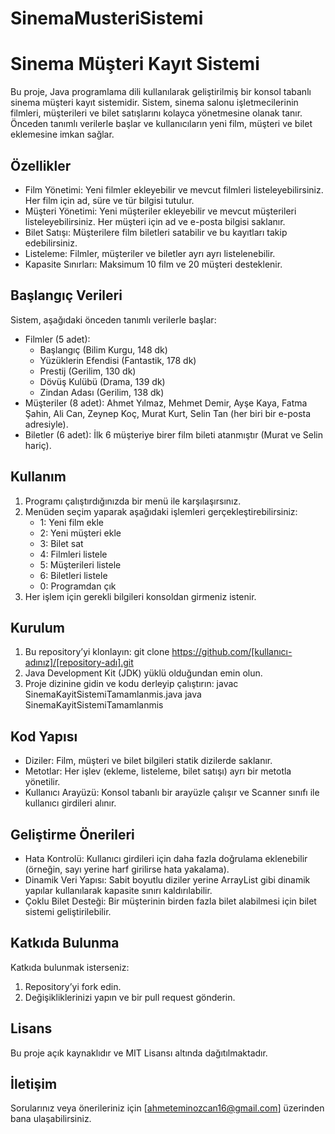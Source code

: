 # SinemaMusteriSistemi

# Sinema Müşteri Kayıt Sistemi

Bu proje, Java programlama dili kullanılarak geliştirilmiş bir konsol tabanlı sinema müşteri kayıt sistemidir. Sistem, sinema salonu işletmecilerinin filmleri, müşterileri ve bilet satışlarını kolayca yönetmesine olanak tanır. Önceden tanımlı verilerle başlar ve kullanıcıların yeni film, müşteri ve bilet eklemesine imkan sağlar.

## Özellikler
- Film Yönetimi: Yeni filmler ekleyebilir ve mevcut filmleri listeleyebilirsiniz. Her film için ad, süre ve tür bilgisi tutulur.
- Müşteri Yönetimi: Yeni müşteriler ekleyebilir ve mevcut müşterileri listeleyebilirsiniz. Her müşteri için ad ve e-posta bilgisi saklanır.
- Bilet Satışı: Müşterilere film biletleri satabilir ve bu kayıtları takip edebilirsiniz.
- Listeleme: Filmler, müşteriler ve biletler ayrı ayrı listelenebilir.
- Kapasite Sınırları: Maksimum 10 film ve 20 müşteri desteklenir.

## Başlangıç Verileri
Sistem, aşağıdaki önceden tanımlı verilerle başlar:
- Filmler (5 adet): 
  - Başlangıç (Bilim Kurgu, 148 dk)
  - Yüzüklerin Efendisi (Fantastik, 178 dk)
  - Prestij (Gerilim, 130 dk)
  - Dövüş Kulübü (Drama, 139 dk)
  - Zindan Adası (Gerilim, 138 dk)
- Müşteriler (8 adet): Ahmet Yılmaz, Mehmet Demir, Ayşe Kaya, Fatma Şahin, Ali Can, Zeynep Koç, Murat Kurt, Selin Tan (her biri bir e-posta adresiyle).
- Biletler (6 adet): İlk 6 müşteriye birer film bileti atanmıştır (Murat ve Selin hariç).

## Kullanım
1. Programı çalıştırdığınızda bir menü ile karşılaşırsınız.
2. Menüden seçim yaparak aşağıdaki işlemleri gerçekleştirebilirsiniz:
   - 1: Yeni film ekle
   - 2: Yeni müşteri ekle
   - 3: Bilet sat
   - 4: Filmleri listele
   - 5: Müşterileri listele
   - 6: Biletleri listele
   - 0: Programdan çık
3. Her işlem için gerekli bilgileri konsoldan girmeniz istenir.

## Kurulum
1. Bu repository’yi klonlayın:
   git clone https://github.com/[kullanıcı-adınız]/[repository-adı].git
2. Java Development Kit (JDK) yüklü olduğundan emin olun.
3. Proje dizinine gidin ve kodu derleyip çalıştırın:
   javac SinemaKayitSistemiTamamlanmis.java
   java SinemaKayitSistemiTamamlanmis

## Kod Yapısı
- Diziler: Film, müşteri ve bilet bilgileri statik dizilerde saklanır.
- Metotlar: Her işlev (ekleme, listeleme, bilet satışı) ayrı bir metotla yönetilir.
- Kullanıcı Arayüzü: Konsol tabanlı bir arayüzle çalışır ve Scanner sınıfı ile kullanıcı girdileri alınır.

## Geliştirme Önerileri
- Hata Kontrolü: Kullanıcı girdileri için daha fazla doğrulama eklenebilir (örneğin, sayı yerine harf girilirse hata yakalama).
- Dinamik Veri Yapısı: Sabit boyutlu diziler yerine ArrayList gibi dinamik yapılar kullanılarak kapasite sınırı kaldırılabilir.
- Çoklu Bilet Desteği: Bir müşterinin birden fazla bilet alabilmesi için bilet sistemi geliştirilebilir.

## Katkıda Bulunma
Katkıda bulunmak isterseniz:
1. Repository’yi fork edin.
2. Değişikliklerinizi yapın ve bir pull request gönderin.

## Lisans
Bu proje açık kaynaklıdır ve MIT Lisansı altında dağıtılmaktadır.

## İletişim
Sorularınız veya önerileriniz için [ahmeteminozcan16@gmail.com] üzerinden bana ulaşabilirsiniz.
